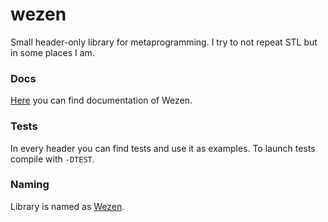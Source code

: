 # wezen
Small header-only library for metaprogramming.
I try to not repeat STL but in some places I am.

### Docs
[Here](https://github.com/dasfex/wezen/tree/trunk/docs)
you can find documentation of Wezen.

### Tests
In every header you can find tests and use it as examples. 
To launch tests compile with ```-DTEST```.

### Naming
Library is named as [Wezen](https://en.wikipedia.org/wiki/Delta_Canis_Majoris).
